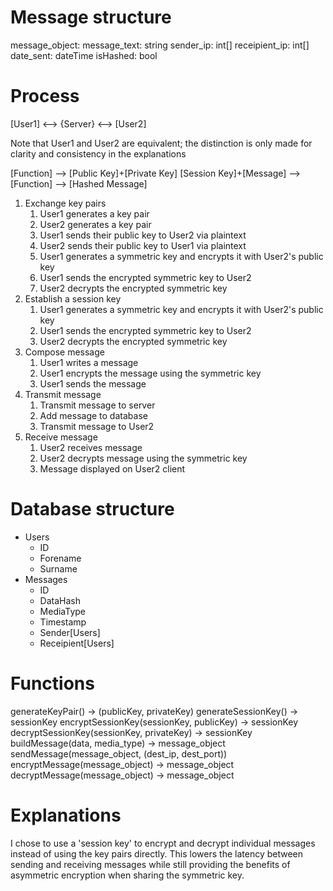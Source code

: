 # Message structure

message_object:
    message_text: string
    sender_ip: int[]
    receipient_ip: int[]
    date_sent: dateTime
    isHashed: bool

# Process

[User1] <--> {Server} <--> [User2]

Note that User1 and User2 are equivalent; the distinction is only made for clarity and consistency in the explanations

[Function] --> [Public Key]+[Private Key]
[Session Key]+[Message] --> [Function] --> [Hashed Message]

1. Exchange key pairs
    1. User1 generates a key pair
    2. User2 generates a key pair
    3. User1 sends their public key to User2 via plaintext
    4. User2 sends their public key to User1 via plaintext
    5. User1 generates a symmetric key and encrypts it with User2's public key
    6. User1 sends the encrypted symmetric key to User2
    7. User2 decrypts the encrypted symmetric key
2. Establish a session key
    1. User1 generates a symmetric key and encrypts it with User2's public key
    2. User1 sends the encrypted symmetric key to User2
    3. User2 decrypts the encrypted symmetric key
3. Compose message
    1. User1 writes a message
    2. User1 encrypts the message using the symmetric key
    3. User1 sends the message
4. Transmit message
    1. Transmit message to server
    2. Add message to database
    3. Transmit message to User2
5. Receive message
    1. User2 receives message
    2. User2 decrypts message using the symmetric key
    2. Message displayed on User2 client

# Database structure

- Users
    - ID
    - Forename
    - Surname
- Messages
    - ID
    - DataHash
    - MediaType
    - Timestamp
    - Sender[Users]
    - Receipient[Users]

# Functions

generateKeyPair() -> (publicKey, privateKey)
generateSessionKey() -> sessionKey
encryptSessionKey(sessionKey, publicKey) -> sessionKey
decryptSessionKey(sessionKey, privateKey) -> sessionKey
buildMessage(data, media_type) -> message_object
sendMessage(message_object, (dest_ip, dest_port))
encryptMessage(message_object) -> message_object
decryptMessage(message_object) -> message_object

# Explanations

I chose to use a 'session key' to encrypt and decrypt individual messages instead of using the key pairs directly. This lowers the latency between sending and receiving messages while still providing the benefits of asymmetric encryption when sharing the symmetric key.

